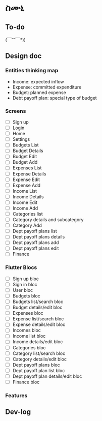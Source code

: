 # ስሙኒ

## To-do

\(￣︶￣*\))

## Design doc

### Entities thinking map

- Income: expected inflow
- Expense: committed expenditure 
- Budget: planned expense
- Debt payoff plan: special type of budget

### Screens

- [ ] Sign up
- [ ] Login
- [ ] Home
- [ ] Settings
- [ ] Budgets List
- [ ] Budget Details
- [ ] Budget Edit
- [ ] Budget Add
- [ ] Expenses List
- [ ] Expense Details
- [ ] Expense Edit 
- [ ] Expense Add
- [ ] Income List
- [ ] Income Details
- [ ] Income Edit
- [ ] Income Add
- [ ] Categories list
- [ ] Category details and subcategory
- [ ] Category Add
- [ ] Dept payoff plans list
- [ ] Dept payoff plans details
- [ ] Dept payoff plans add 
- [ ] Dept payoff plans edit
- [ ] Finance 

### Flutter Blocs

- [ ] Sign up bloc
- [ ] Sign in bloc
- [ ] User bloc
- [ ] Budgets bloc
- [ ] Budgets list/search bloc
- [ ] Budget details/edit bloc
- [ ] Expenses bloc
- [ ] Expense list/search bloc
- [ ] Expense details/edit bloc
- [ ] Incomes bloc
- [ ] Income list bloc
- [ ] Income details/edit bloc
- [ ] Categories bloc
- [ ] Category list/search bloc
- [ ] Category details/edit bloc
- [ ] Dept payoff plans bloc
- [ ] Dept payoff plan list bloc
- [ ] Dept payoff plan details/edit bloc
- [ ] Finance bloc

### Features


## Dev-log 

